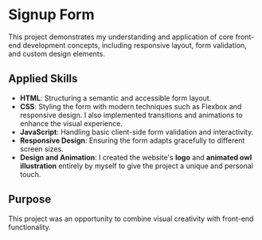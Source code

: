 # Signup Form

This project demonstrates my understanding and application of core front-end development concepts, including responsive layout, form validation, and custom design elements.

## Applied Skills

- **HTML**: Structuring a semantic and accessible form layout.
- **CSS**: Styling the form with modern techniques such as Flexbox and responsive design. I also implemented transitions and animations to enhance the visual experience.
- **JavaScript**: Handling basic client-side form validation and interactivity.
- **Responsive Design**: Ensuring the form adapts gracefully to different screen sizes.
- **Design and Animation**: I created the website's **logo** and **animated owl illustration** entirely by myself to give the project a unique and personal touch.

## Purpose

This project was an opportunity to combine visual creativity with front-end functionality.
